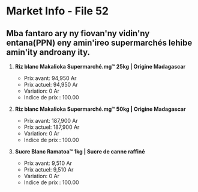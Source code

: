# Market Info - File 52

## Mba fantaro ary ny fiovan'ny vidin'ny entana(PPN) eny amin'ireo supermarchés lehibe amin'ity androany ity.

1. **Riz blanc Makalioka Supermarché.mg™ 25kg | Origine Madagascar**
   - Prix avant: 94,950 Ar
   - Prix actuel: 94,950 Ar
   - Variation: 0 Ar
   - Indice de prix : 100.00

2. **Riz blanc Makalioka Supermarché.mg™ 50kg | Origine Madagascar**
   - Prix avant: 187,900 Ar
   - Prix actuel: 187,900 Ar
   - Variation: 0 Ar
   - Indice de prix : 100.00

3. **Sucre Blanc Ramatoa™ 1kg | Sucre de canne raffiné**
   - Prix avant: 9,510 Ar
   - Prix actuel: 9,510 Ar
   - Variation: 0 Ar
   - Indice de prix : 100.00

